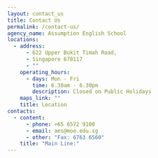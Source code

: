 ```yaml
---
layout: contact_us
title: Contact Us
permalink: /contact-us/
agency_name: Assumption English School
locations:
  - address:
      - 622 Upper Bukit Timah Road,
      - Singapore 678117
      - ""
    operating_hours:
      - days: Mon - Fri
        time: 6.30am - 6.30pm
        description: Closed on Public Holidays
    maps_link: ""
    title: Location
contacts:
  - content:
      - phone: +65 6572 9100
      - email: aes@moe.edu.sg
      - other: "Fax: 6763 6560"
    title: "Main Line:"
---
```

